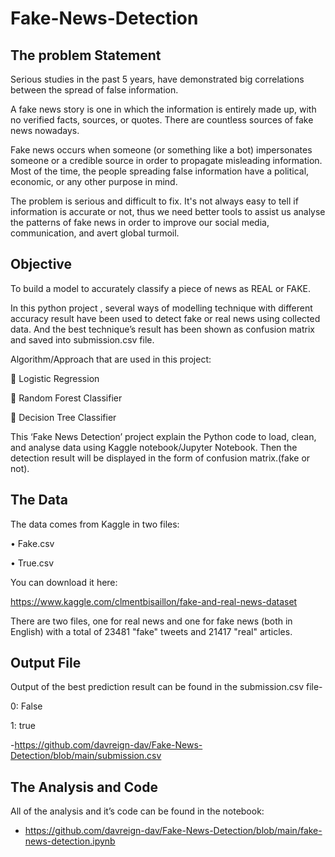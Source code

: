 # Fake-News-Detection
## The problem Statement
Serious studies in the past 5 years, have demonstrated big correlations between the spread of false information.

A fake news story is one in which the information is entirely made up, with no verified facts, sources, or quotes. There are countless sources of fake news nowadays.

Fake news occurs when someone (or something like a bot) impersonates someone or a credible source in order to propagate misleading information. Most of the time, the people spreading false information have a political, economic, or any other purpose in mind.

The problem is serious and difficult to fix. It's not always easy to tell if information is accurate or not, thus we need better tools to assist us analyse the patterns of fake news in order to improve our social media, communication, and avert global turmoil.

## Objective 
To build a model to accurately classify a piece of news as REAL or FAKE.

In this python project , several ways of modelling technique with different accuracy result have been used to detect fake or real news using collected data. And the best technique’s result has been shown as confusion matrix and saved into submission.csv file. 

Algorithm/Approach that are used in this project:

	Logistic Regression

	Random Forest Classifier

	Decision Tree Classifier

This ‘Fake News Detection’ project explain the Python code to load, clean, and analyse data using Kaggle notebook/Jupyter Notebook. Then the detection result will be displayed in the form of confusion matrix.(fake or not).


## The Data

The data comes from Kaggle in two files:

•	Fake.csv

•	True.csv

You can download it here:

https://www.kaggle.com/clmentbisaillon/fake-and-real-news-dataset

There are two files, one for real news and one for fake news (both in English) with a total of 23481 "fake" tweets and 21417 "real" articles.

## Output File
Output of the best prediction result can be found in the submission.csv file-

0: False

1: true

-https://github.com/davreign-dav/Fake-News-Detection/blob/main/submission.csv

## The Analysis and Code

All of the analysis and it’s code can be found in the notebook:

- https://github.com/davreign-dav/Fake-News-Detection/blob/main/fake-news-detection.ipynb
